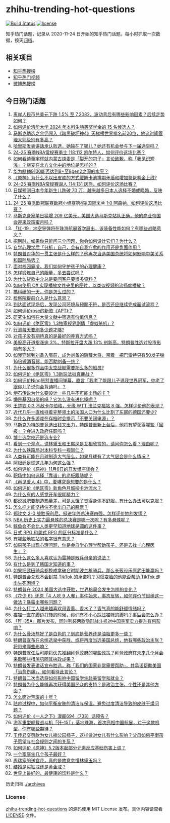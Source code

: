 # zhihu-trending-hot-questions

[![Build Status](https://github.com/justjavac/zhihu-trending-hot-questions/workflows/ci/badge.svg?branch=master)](https://github.com/justjavac/zhihu-trending-hot-questions/actions)
[![license](https://img.shields.io/github/license/justjavac/zhihu-trending-hot-questions)](https://github.com/justjavac/zhihu-trending-hot-questions/blob/master/LICENSE)

知乎热门话题，记录从 2020-11-24
日开始的知乎热门话题。每小时抓取一次数据，按天[归档](./archives)。

## 相关项目

- [知乎热搜榜](https://github.com/justjavac/zhihu-trending-top-search)
- [知乎热门视频](https://github.com/justjavac/zhihu-trending-hot-video)
- [微博热搜榜](https://github.com/justjavac/weibo-trending-hot-search)

## 今日热门话题

<!-- BEGIN -->
<!-- 最后更新时间 Thu Nov 07 2024 13:17:33 GMT+0800 (China Standard Time) -->

1. [离岸人民币兑美元下跌 1.5% 至 7.2082，波动背后有哪些影响因素？后续走势如何？](https://www.zhihu.com/question/3360937160)
1. [如何评价清华大学 2024 年本科生特等奖学金的 15 名候选人？](https://www.zhihu.com/question/3191402190)
1. [马斯克助选之余仍闯入《暗黑破坏神4》天梯榜世界排名前20位，他这时间管理大师级别有多高？](https://www.zhihu.com/question/3358920200)
1. [哈里斯发表讲话承认败选，她输在了哪儿？她还有机会参与下一届选举吗？](https://www.zhihu.com/question/3324610420)
1. [24-25 赛季NBA常规赛勇士 118:112 凯尔特人，如何评价这场比赛？](https://www.zhihu.com/question/3405683045)
1. [如何看待董宇辉就内蒙古烧麦是「裂开的包子」言论致歉，称「我见识短浅」？烧麦在北方文化中的地位是怎样的？](https://www.zhihu.com/question/3408295069)
1. [华为麒麟9100能否达到8+至8gen2之间的水平？](https://www.zhihu.com/question/3243918249)
1. [《原神》为什么不以出皮肤的方式缓解卡池排期矛盾和增加氪佬氪金上线?](https://www.zhihu.com/question/3267910787)
1. [24-25 赛季NBA常规赛湖人 114:131 灰熊，如何评价这场比赛？](https://www.zhihu.com/question/3408222878)
1. [日媒预测日本今年新生儿跌破 70 万，越来越多日本人选择不婚或晚婚，反映了什么？](https://www.zhihu.com/question/3332001682)
1. [24-25 赛季欧冠联赛欧冠小组赛第4轮国际米兰 1:0 阿森纳，如何评价这场比赛？](https://www.zhihu.com/question/3382265524)
1. [马斯克身家单日猛增 209 亿美元，美国大选马斯克站队正确，他的商业帝国会迎来政策蜜月吗？](https://www.zhihu.com/question/3406113087)
1. [「红-19」地空导弹将在珠海航展首次展出，该装备性能如何？有哪些战略意义？](https://www.zhihu.com/question/3204205124)
1. [招聘时，如果你只能问三个问题，你会如何设计它们？为什么？](https://www.zhihu.com/question/2149956444)
1. [自学心理学后「分析」自己，会有自我疗愈的作用还是负面作用？](https://www.zhihu.com/question/3114397792)
1. [特朗普对华的一贯主张是什么样的？他再次当选美国总统将如何影响中美关系和国际局势？](https://www.zhihu.com/question/3324072625)
1. [面对校园霸凌，我们如何守护孩子的心理健康？](https://www.zhihu.com/question/2431816881)
1. [怎样锻炼自己的胆量，多去尝试吗？](https://www.zhihu.com/question/3225877637)
1. [为什么贷款中介总是要问客户要很多资料？](https://www.zhihu.com/question/3303694230)
1. [如何使用 C# 实现播放文件夹里的图片，以类似视频的流畅度播放？](https://www.zhihu.com/question/1412356938)
1. [搞科研的一天，你是怎么过的？](https://www.zhihu.com/question/809968260)
1. [检察院提前介入是什么意思？](https://www.zhihu.com/question/658592880)
1. [到达面试现场后，发现公司环境与预期不符，是否还应继续完成面试流程？](https://www.zhihu.com/question/668860955)
1. [如何评价rose的新歌《APT》？](https://www.zhihu.com/question/1303119203)
1. [研究生如何在大量文献中筛选有价值信息？](https://www.zhihu.com/question/859596420)
1. [如何评价《绝区零》1.3独家视界剧情「虚拟杀机」?](https://www.zhihu.com/question/3375201989)
1. [行测每天要刷多少题才够?](https://www.zhihu.com/question/369362859)
1. [对孩子没有期待真的是最好的养育方式吗？](https://www.zhihu.com/question/3027259820)
1. [美股高开道指涨逾 3%，特斯拉开盘大涨 13% 创新高，特朗普胜选对股市影响有多大？](https://www.zhihu.com/question/3336656482)
1. [如我穿越到刘备入蜀前，成为刘备的隐藏大将，带着一把巴雷特只有50发子弹16倍镜消音器，能否助刘备一统？](https://www.zhihu.com/question/614444523)
1. [为什么很多作品中太空战舰需要那么多的船员?](https://www.zhihu.com/question/662985889)
1. [如何评价《绝区零》1.3新玩法拟真鏖战？](https://www.zhihu.com/question/3322422471)
1. [如何评价Ning怒怼直播间弹幕，直言「我老了能跟儿子说我世界冠军，你老了跟你儿子说你会背诗吗」？](https://www.zhihu.com/question/3366872984)
1. [炉石传说为什么要设计一些几乎不可能出场的卡？](https://www.zhihu.com/question/649795730)
1. [懒是基因自带的吗？它怎么没有进化掉呢？](https://www.zhihu.com/question/2652585150)
1. [王楚钦 0:3 不敌卡尔伯格，无缘 WTT 法兰克福站 8 强，怎样评价他的表现？](https://www.zhihu.com/question/3331628712)
1. [近代几乎一直维持着完整领土的法国人口为什么比割了东部的德国还要少?](https://www.zhihu.com/question/440186345)
1. [为什么许多游戏在存档时会提示「不要关闭电源」？](https://www.zhihu.com/question/469514688)
1. [马斯克为特朗普竞选出钱又出力，特朗普重新上台后，他将有望获得哪些「回报」？会进入政府任职吗？](https://www.zhihu.com/question/3330256085)
1. [博士选学校还是选专业?](https://www.zhihu.com/question/2450514753)
1. [看到一个观点，说林黛玉和王熙凤是互相欣赏的，请问你怎么看？理由呢？](https://www.zhihu.com/question/668060596)
1. [为什么铁路局对本科专科一视同仁？](https://www.zhihu.com/question/505796239)
1. [人类有可能在月球制造大气层么，如果月球有了大气层会是什么情况？](https://www.zhihu.com/question/1143459261)
1. [阿根廷足球这几年为何这么强？](https://www.zhihu.com/question/3183072814)
1. [如何评价《原神》11月6日的开发组座谈会？](https://www.zhihu.com/question/3338306050)
1. [职场中如何选择「靠谱」的老板跟随呢？](https://www.zhihu.com/question/3180635264)
1. [《再见爱人 4》中，麦琳究竟想要的是什么？](https://www.zhihu.com/question/3195000878)
1. [如何评价《绝区零》新角色月城柳卡池流水？](https://www.zhihu.com/question/3332337237)
1. [为什么有的人感觉开车很耗精力？](https://www.zhihu.com/question/573036128)
1. [都说减肥要制造热量差，可是太饿了觉得身体不舒服，有什么办法可以克服？](https://www.zhihu.com/question/1924007321)
1. [怎么样才能坚持住不卖出自己的股票？](https://www.zhihu.com/question/372704059)
1. [郑钦文 2-0 战胜保利尼，挺进年终总决赛四强，怎样评价她的发挥？](https://www.zhihu.com/question/3369171777)
1. [NBA 历史上实力最悬殊的总决赛是哪一次呢？有多悬殊呢？](https://www.zhihu.com/question/864629997)
1. [鲸鱼会不会比人类更早知道地球是圆的这件事？](https://www.zhihu.com/question/1385389836)
1. [日式 RPG 和美式 RPG 的区分标准是什么？](https://www.zhihu.com/question/388426895)
1. [有哪些地铁站的名字很有意思？](https://www.zhihu.com/question/648235423)
1. [如果孩子出现心理问题，你是会自学心理学帮助孩子，还是去找「心理医生」？](https://www.zhihu.com/question/1048642929)
1. [为什么这么多人喜欢认为雷神是散兵母亲的说法？](https://www.zhihu.com/question/1520065015)
1. [有什么是到了韩国才知道的事？](https://www.zhihu.com/question/329224644)
1. [如果把武田骑兵都换成拿破仑时期波兰枪骑兵，那么长筱设乐原武田能赢吗？](https://www.zhihu.com/question/472442396)
1. [特朗普会兑现不会封禁 TikTok 的承诺吗？习惯变脸的他能否帮助 TikTok 走出生死困境？](https://www.zhihu.com/question/3324208118)
1. [特朗普在 2024 美国大选中获胜，世界格局会发生怎样的变化？](https://www.zhihu.com/question/2902053708)
1. [《花少 6》还原「4 人吃 9 人餐」事件始末，事态反转，如何评价节目组这一做法？暴露出哪些问题？](https://www.zhihu.com/question/3072382113)
1. [为什么打工人越来越喜欢用香薰、香水了？香气真的能舒缓情绪吗？](https://www.zhihu.com/question/969431178)
1. [猫猫一直在脚边打转的时候，你们有不小心踩过猫咪的脚吗？事后会怎么办？](https://www.zhihu.com/question/1506205436)
1. [「歼-35A」图片发布，同时列装两款隐形战斗机对中国空军实力提升有何影响？](https://www.zhihu.com/question/3204226515)
1. [为什么骨汤熬好了是白色的？到底是营养还是油脂更多一些？](https://www.zhihu.com/question/2763962647)
1. [特朗普宣布在总统选举中获胜，或将再度当选美国总统，他有哪些政治主张？将带来哪些影响？](https://www.zhihu.com/question/3322582786)
1. [特朗普就任后可能将优先推翻拜登政府的哪些政策？拜登政府在未来几个月会采取哪些措施巩固其执政成果？](https://www.zhihu.com/question/3327078172)
1. [特朗普发表讲话宣布胜选，称「我们的国家非常需要帮助」，并承诺帮助美国「治愈伤痛」，如何看待此言论？](https://www.zhihu.com/question/3332162002)
1. [特朗普二次当选将如何影响中国留学生赴美留学和就业？](https://www.zhihu.com/question/2710126310)
1. [特朗普为什么能够再次获得美国民众的支持？是政治主张、个性还是其他方面？](https://www.zhihu.com/question/2902181388)
1. [怎么面对荒废的十年？](https://www.zhihu.com/question/1273595155)
1. [祛痘过程中，如何平衡皮肤的清洁与保湿，避免过度清洁导致的皮肤干燥问题？](https://www.zhihu.com/question/833303794)
1. [如何评价《一人之下》漫画694（733）话预告？](https://www.zhihu.com/question/3323894357)
1. [海军重型舰载战斗机「歼-15T」落地珠海，首次亮相中国航展，对于这款机型，你有哪些期待？](https://www.zhihu.com/question/3311792435)
1. [王传君交罚款为女儿摘公园柿子，这样做对女儿有什么影响？父母如何平衡孩子愿望与社会规则之间的关系？](https://www.zhihu.com/question/3231883987)
1. [如何评价《原神》5.2版本起部分元素反应基础伤害上调？](https://www.zhihu.com/question/3304662904)
1. [一个家庭生几个孩子最好？](https://www.zhihu.com/question/3076354229)
1. [周瑞家的送宫花，真的是故意怠慢林黛玉吗？](https://www.zhihu.com/question/603822440)
1. [结婚是买钻戒还是黄金戒？](https://www.zhihu.com/question/667960949)
1. [世界上最好的、最健康的饮料是什么？](https://www.zhihu.com/question/1231386932)

<!-- END -->

历史归档 [./archives](./archives)

### License

[zhihu-trending-hot-questions](https://github.com/justjavac/zhihu-trending-hot-questions)
的源码使用 MIT License 发布。具体内容请查看 [LICENSE](./LICENSE) 文件。
